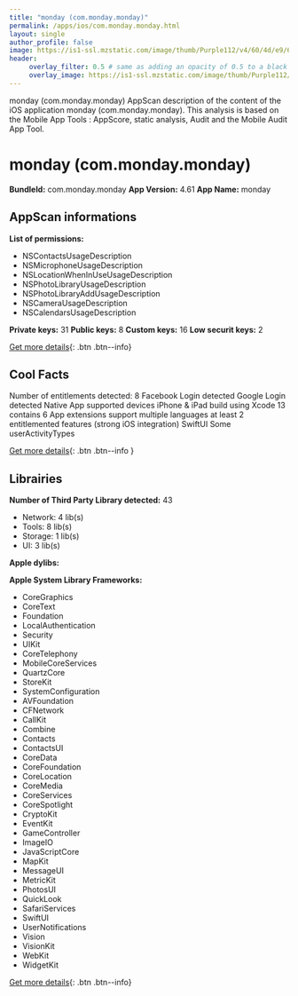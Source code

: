 ```yaml
---
title: "monday (com.monday.monday)"
permalink: /apps/ios/com.monday.monday.html
layout: single
author_profile: false
image: https://is1-ssl.mzstatic.com/image/thumb/Purple112/v4/60/4d/e9/604de9c9-9366-e0d4-9726-93f9fcd1cd56/AppIcon-Monday-0-1x_U007emarketing-0-7-0-0-85-220.png/512x512bb.jpg
header: 
     overlay_filter: 0.5 # same as adding an opacity of 0.5 to a black background
     overlay_image: https://is1-ssl.mzstatic.com/image/thumb/Purple112/v4/60/4d/e9/604de9c9-9366-e0d4-9726-93f9fcd1cd56/AppIcon-Monday-0-1x_U007emarketing-0-7-0-0-85-220.png/512x512bb.jpg
---
```

monday (com.monday.monday) AppScan description of the content of the iOS application monday (com.monday.monday). This analysis is based on the Mobile App Tools : AppScore, static analysis, Audit and the Mobile Audit App Tool.

# monday (com.monday.monday)

**BundleId:** com.monday.monday
**App Version:** 4.61
**App Name:** monday


## AppScan informations 

**List of permissions:** 
- NSContactsUsageDescription
- NSMicrophoneUsageDescription
- NSLocationWhenInUseUsageDescription
- NSPhotoLibraryUsageDescription
- NSPhotoLibraryAddUsageDescription
- NSCameraUsageDescription
- NSCalendarsUsageDescription
  
  
**Private keys:** 31
**Public keys:** 8
**Custom keys:** 16
**Low securit keys:** 2
  
[Get more details](/pricing.html){: .btn .btn--info}

## Cool Facts

Number of entitlements detected: 8
Facebook Login detected
Google Login detected
Native App
supported devices iPhone & iPad
build using Xcode 13
contains 6 App extensions
support multiple languages
at least 2 entitlemented features (strong iOS integration)
SwiftUI
Some userActivityTypes
  
[Get more details](/pricing.html){: .btn .btn--info }

## Librairies 
**Number of Third Party Library detected:** 43
- Network: 4 lib(s)
- Tools: 8 lib(s)
- Storage: 1 lib(s)
- UI: 3 lib(s)


**Apple dylibs:**


**Apple System Library Frameworks:**
- CoreGraphics
- CoreText
- Foundation
- LocalAuthentication
- Security
- UIKit
- CoreTelephony
- MobileCoreServices
- QuartzCore
- StoreKit
- SystemConfiguration
- AVFoundation
- CFNetwork
- CallKit
- Combine
- Contacts
- ContactsUI
- CoreData
- CoreFoundation
- CoreLocation
- CoreMedia
- CoreServices
- CoreSpotlight
- CryptoKit
- EventKit
- GameController
- ImageIO
- JavaScriptCore
- MapKit
- MessageUI
- MetricKit
- PhotosUI
- QuickLook
- SafariServices
- SwiftUI
- UserNotifications
- Vision
- VisionKit
- WebKit
- WidgetKit


  
[Get more details](/pricing.html){: .btn .btn--info}


